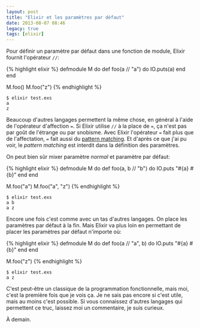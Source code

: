 ```yaml
---
layout: post
title: "Elixir et les paramètres par défaut"
date: 2013-08-07 08:46
legacy: true
tags: [elixir]
---
```



Pour définir un paramètre par défaut dans une fonction de module, Elixir
fournit l'opérateur `//`:

{% highlight elixir %}
defmodule M do
  def foo(a // "a") do
    IO.puts(a)
  end
end

M.foo()
M.foo("z")
{% endhighlight %}

<!-- more -->

    $ elixir test.exs 
    a
    z

Beaucoup d'autres langages permettent la même chose, en général à l'aide
de l'opérateur d'affection `=`. Si Elixir utilise `//` à la place de `=`,
ça n'est pas par goût de l'étrange ou par snobisme. Avec Elixir l'opérateur
`=` fait plus que de l'affectation, `=` fait aussi du
[pattern matching](http://lkdjiin.github.io/blog/2013/07/28/pattern-matching-avec-elixir-une-premiere-approche/).
Et d'après ce que j'ai pu voir, le *pattern matching* est interdit dans
la définition des paramètres.

On peut bien sûr mixer paramètre *normal* et paramètre par défaut:

{% highlight elixir %}
defmodule M do
  def foo(a, b // "b") do
    IO.puts "#{a} #{b}"
  end
end

M.foo("a")
M.foo("a", "z")
{% endhighlight %}

    $ elixir test.exs 
    a b
    a z

Encore une fois c'est comme avec un tas d'autres langages. On place les
paramètres par défaut à la fin. Mais Elixir va plus loin en permettant
de placer les paramètres par défaut n'importe où:

{% highlight elixir %}
defmodule M do
  def foo(a // "a", b) do
    IO.puts "#{a} #{b}"
  end
end

M.foo("z")
{% endhighlight %}

    $ elixir test.exs 
    a z

C'est peut-être un classique de la programmation fonctionnelle, mais moi, c'est
la première fois que je vois ça. Je ne sais pas encore si c'est utile, mais
au moins c'est possible. Si vous connaissez d'autres langages qui permettent
ce truc, laissez moi un commentaire, je suis curieux.





À demain.

